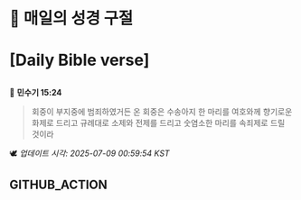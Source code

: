 # 🙏 매일의 성경 구절
# [Daily Bible verse]
##
<!-- START_BIBLE_VERSE -->
📖 **민수기 15:24**
> 회중이 부지중에 범죄하였거든 온 회중은 수송아지 한 마리를 여호와께 향기로운 화제로 드리고 규례대로 소제와 전제를 드리고 숫염소한 마리를 속죄제로 드릴 것이라

🕊️ _업데이트 시각: 2025-07-09 00:59:54 KST_
  <!-- END_BIBLE_VERSE -->
## GITHUB_ACTION
